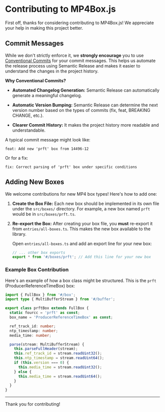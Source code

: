 # Contributing to MP4Box.js

First off, thanks for considering contributing to MP4Box.js! We appreciate your help in making this project better.

## Commit Messages

While we don't strictly enforce it, we **strongly encourage** you to use [Conventional Commits](https://www.conventionalcommits.org/en/v1.0.0/) for your commit messages. This helps us automate the release process using Semantic Release and makes it easier to understand the changes in the project history.

**Why Conventional Commits?**

- **Automated Changelog Generation:** Semantic Release can automatically generate a meaningful changelog.

- **Automatic Version Bumping:** Semantic Release can determine the next version number based on the types of commits (fix, feat, BREAKING CHANGE, etc.).

- **Clearer Commit History:** It makes the project history more readable and understandable.

A typical commit message might look like:

```
feat: Add new 'prft' box from 14496-12
```

Or for a fix:

```
fix: Correct parsing of 'prft' box under specific conditions
```

## Adding New Boxes

We welcome contributions for new MP4 box types! Here's how to add one:

1. **Create the Box File:** Each new box should be implemented in its own file under the `src/boxes/` directory. For example, a new box named `prft` would be in `src/boxes/prft.ts`.

2. **Re-export the Box:** After creating your box file, you **must** re-export it from `entries/all-boxes.ts`. This makes the new box available to the library.

   Open `entries/all-boxes.ts` and add an export line for your new box:

   ```ts
   // ... other box exports
   export * from '#/boxes/prft'; // Add this line for your new box
   ```

### Example Box Contribution

Here's an example of how a box class might be structured. This is the `prft` (ProducerReferenceTimeBox) box:

```ts
import { FullBox } from '#/box';
import type { MultiBufferStream } from '#/buffer';

export class prftBox extends FullBox {
  static fourcc = 'prft' as const;
  box_name = 'ProducerReferenceTimeBox' as const;

  ref_track_id: number;
  ntp_timestamp: number;
  media_time: number;

  parse(stream: MultiBufferStream) {
    this.parseFullHeader(stream);
    this.ref_track_id = stream.readUint32();
    this.ntp_timestamp = stream.readUint64();
    if (this.version === 0) {
      this.media_time = stream.readUint32();
    } else {
      this.media_time = stream.readUint64();
    }
  }
}
```

---

Thank you for contributing!

